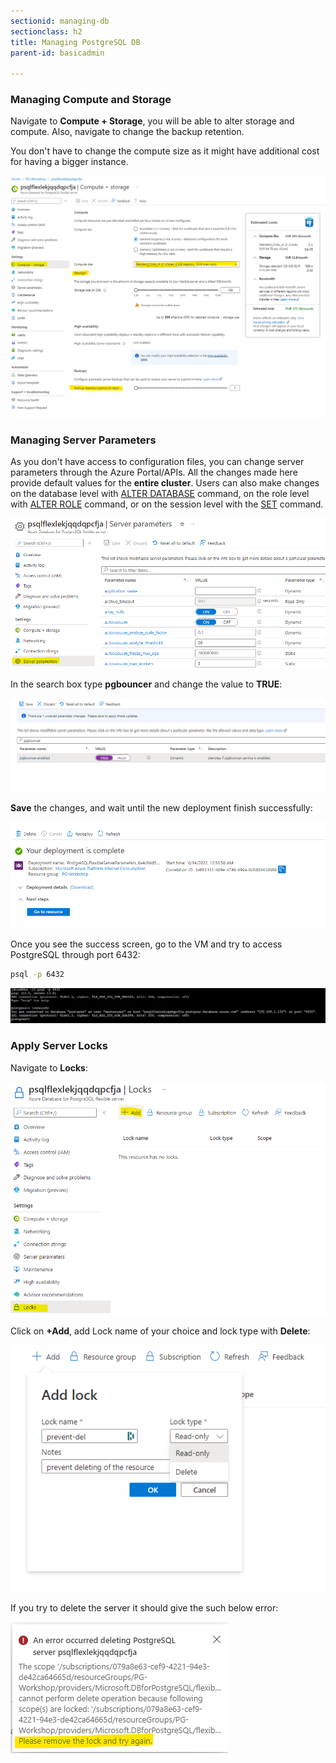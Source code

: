 ```yaml
---
sectionid: managing-db
sectionclass: h2
title: Managing PostgreSQL DB
parent-id: basicadmin

---
```



### Managing Compute and Storage
Navigate to **Compute + Storage**, you will be able to alter storage and compute. Also, navigate to change the backup retention.

You don't have to change the compute size as it might have additional cost for having a bigger instance. 

![Compute and Storage](media/compute_storage.png)


### Managing Server Parameters

As you don't have access to configuration files, you can change server parameters through the Azure Portal/APIs. All the changes made here provide default values for the **entire cluster**. 
Users can also make changes on the database level with [ALTER DATABASE](https://www.postgresql.org/docs/current/sql-alterdatabase.html) command, on the role level with [ALTER ROLE](https://www.postgresql.org/docs/current/sql-alterrole.html) command, or
on the session level with the [SET](https://www.postgresql.org/docs/current/sql-set.html) command.

![managing parameters](media/pg-parameters.png)

In the search box type **pgbouncer** and change the value to **TRUE**:

![managing parameters](media/pgbouncer.png)

**Save** the changes, and wait until the new deployment finish successfully:

![managing parameters](media/pgbouncer-success.png)

Once you see the success screen, go to the VM and try to access PostgreSQL through port 6432:

```sh
psql -p 6432
```
![managing parameters](media/pgbouncer-test.png)

### Apply Server Locks

Navigate to **Locks**:

![managing locks](media/pg-server-locks.png)

Click on **+Add**, add Lock name of your choice and lock type with **Delete**:

![managing locks](media/pg-delete-locks.png)

If you try to delete the server it should give the such below error:


![managing locks](media/pg-delete-lock-error.png)
